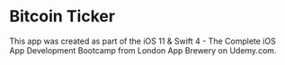 # Bitcoin Ticker
This app was created as part of the iOS 11 & Swift 4 - The Complete iOS App Development Bootcamp from London App Brewery on Udemy.com.
